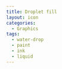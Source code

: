 ```yaml
---
title: Droplet fill
layout: icon
categories:
  - Graphics
tags:
  - water-drop
  - paint
  - ink
  - liquid
---
```

